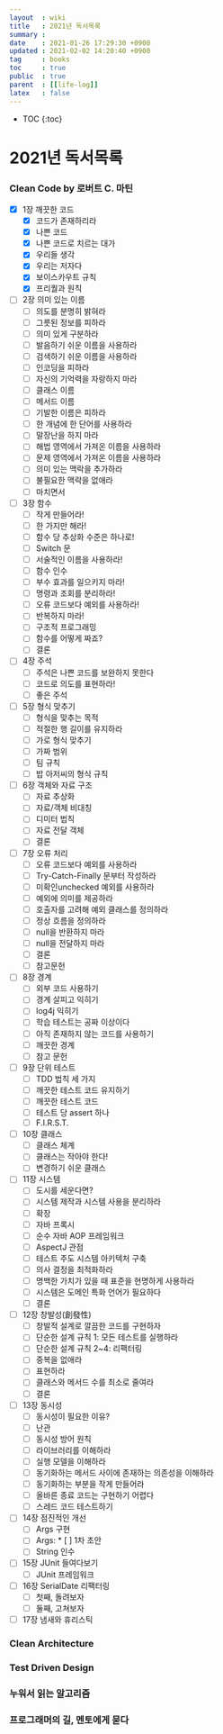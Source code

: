 ```yaml
---
layout  : wiki
title   : 2021년 독서목록
summary : 
date    : 2021-01-26 17:29:30 +0900
updated : 2021-02-02 14:20:40 +0900
tag     : books 
toc     : true
public  : true
parent  : [[life-log]] 
latex   : false
---
```

* TOC
{:toc}

# 2021년 독서목록
### Clean Code by 로버트 C. 마틴
* [X] 1장 깨끗한 코드
    * [X] 코드가 존재하리라
    * [X] 나쁜 코드
    * [X] 나쁜 코드로 치르는 대가
    * [X] 우리들 생각
    * [X] 우리는 저자다
    * [X] 보이스카우트 규칙
    * [X] 프리퀄과 원칙

* [ ] 2장 의미 있는 이름
    * [ ] 의도를 분명히 밝혀라
    * [ ] 그릇된 정보를 피하라
    * [ ] 의미 있게 구분하라
    * [ ] 발음하기 쉬운 이름을 사용하라
    * [ ] 검색하기 쉬운 이름을 사용하라
    * [ ] 인코딩을 피하라
    * [ ] 자신의 기억력을 자랑하지 마라
    * [ ] 클래스 이름
    * [ ] 메서드 이름
    * [ ] 기발한 이름은 피하라
    * [ ] 한 개념에 한 단어를 사용하라
    * [ ] 말장난을 하지 마라
    * [ ] 해법 영역에서 가져온 이름을 사용하라
    * [ ] 문제 영역에서 가져온 이름을 사용하라
    * [ ] 의미 있는 맥락을 추가하라
    * [ ] 불필요한 맥락을 없애라
    * [ ] 마치면서

* [ ] 3장 함수
    * [ ] 작게 만들어라!
    * [ ] 한 가지만 해라!
    * [ ] 함수 당 추상화 수준은 하나로!
    * [ ] Switch 문
    * [ ] 서술적인 이름을 사용하라!
    * [ ] 함수 인수
    * [ ] 부수 효과를 일으키지 마라!
    * [ ] 명령과 조회를 분리하라!
    * [ ] 오류 코드보다 예외를 사용하라!
    * [ ] 반복하지 마라!
    * [ ] 구조적 프로그래밍
    * [ ] 함수를 어떻게 짜죠?
    * [ ] 결론

* [ ] 4장 주석
    * [ ] 주석은 나쁜 코드를 보완하지 못한다
    * [ ] 코드로 의도를 표현하라!
    * [ ] 좋은 주석

* [ ] 5장 형식 맞추기
    * [ ] 형식을 맞추는 목적
    * [ ] 적절한 행 길이를 유지하라
    * [ ] 가로 형식 맞추기
    * [ ] 가짜 범위
    * [ ] 팀 규칙
    * [ ] 밥 아저씨의 형식 규칙

* [ ] 6장 객체와 자료 구조
    * [ ] 자료 추상화
    * [ ] 자료/객체 비대칭
    * [ ] 디미터 법칙
    * [ ] 자료 전달 객체
    * [ ] 결론

* [ ] 7장 오류 처리
    * [ ] 오류 코드보다 예외를 사용하라
    * [ ] Try-Catch-Finally 문부터 작성하라
    * [ ] 미확인unchecked 예외를 사용하라
    * [ ] 예외에 의미를 제공하라
    * [ ] 호출자를 고려해 예외 클래스를 정의하라
    * [ ] 정상 흐름을 정의하라
    * [ ] null을 반환하지 마라
    * [ ] null을 전달하지 마라
    * [ ] 결론
    * [ ] 참고문헌

* [ ] 8장 경계
    * [ ] 외부 코드 사용하기
    * [ ] 경계 살피고 익히기
    * [ ] log4j 익히기
    * [ ] 학습 테스트는 공짜 이상이다
    * [ ] 아직 존재하지 않는 코드를 사용하기
    * [ ] 깨끗한 경계
    * [ ] 참고 문헌

* [ ] 9장 단위 테스트
    * [ ] TDD 법칙 세 가지
    * [ ] 깨끗한 테스트 코드 유지하기
    * [ ] 깨끗한 테스트 코드
    * [ ] 테스트 당 assert 하나
    * [ ] F.I.R.S.T.

* [ ] 10장 클래스
    * [ ] 클래스 체계
    * [ ] 클래스는 작아야 한다!
    * [ ] 변경하기 쉬운 클래스

* [ ] 11장 시스템
    * [ ] 도시를 세운다면?
    * [ ] 시스템 제작과 시스템 사용을 분리하라
    * [ ] 확장
    * [ ] 자바 프록시
    * [ ] 순수 자바 AOP 프레임워크
    * [ ] AspectJ 관점
    * [ ] 테스트 주도 시스템 아키텍처 구축
    * [ ] 의사 결정을 최적화하라
    * [ ] 명백한 가치가 있을 때 표준을 현명하게 사용하라
    * [ ] 시스템은 도메인 특화 언어가 필요하다
    * [ ] 결론

* [ ] 12장 창발성(創發性)
    * [ ] 창발적 설계로 깔끔한 코드를 구현하자
    * [ ] 단순한 설계 규칙 1: 모든 테스트를 실행하라
    * [ ] 단순한 설계 규칙 2~4: 리팩터링
    * [ ] 중복을 없애라
    * [ ] 표현하라
    * [ ] 클래스와 메서드 수를 최소로 줄여라
    * [ ] 결론

* [ ] 13장 동시성
    * [ ] 동시성이 필요한 이유?
    * [ ] 난관
    * [ ] 동시성 방어 원칙
    * [ ] 라이브러리를 이해하라
    * [ ] 실행 모델을 이해하라
    * [ ] 동기화하는 메서드 사이에 존재하는 의존성을 이해하라
    * [ ] 동기화하는 부분을 작게 만들어라
    * [ ] 올바른 종료 코드는 구현하기 어렵다
    * [ ] 스레드 코드 테스트하기

* [ ] 14장 점진적인 개선
    * [ ] Args 구현
    * [ ] Args: * [ ] 1차 초안
    * [ ] String 인수

* [ ] 15장 JUnit 들여다보기
    * [ ] JUnit 프레임워크

* [ ] 16장 SerialDate 리팩터링
    * [ ] 첫째, 돌려보자
    * [ ] 둘째, 고쳐보자

* [ ] 17장 냄새와 휴리스틱

### Clean Architecture

### Test Driven Design

### 누워서 읽는 알고리즘

### 프로그래머의 길, 멘토에게 묻다

